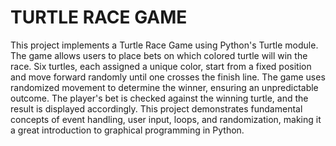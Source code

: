 ﻿<h1>TURTLE RACE GAME</h1>

 
<p>This project implements a Turtle Race Game using Python's Turtle module. The game allows users to place bets on which colored turtle will win the race. Six turtles, each assigned a unique color, start from a fixed position and move forward randomly until one crosses the finish line. The game uses randomized movement to determine the winner, ensuring an unpredictable outcome. The player's bet is checked against the winning turtle, and the result is displayed accordingly. This project demonstrates fundamental concepts of event handling, user input, loops, and randomization, making it a great introduction to graphical programming in Python.</p>
